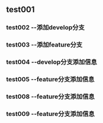 ##  test001

###  test002 --添加develop分支

###  test003 --添加feature分支

###  test004 --develop分支添加信息

###  test005 --feature分支添加信息

###  test008 --feature分支添加信息

###  test009 --feature分支添加信息